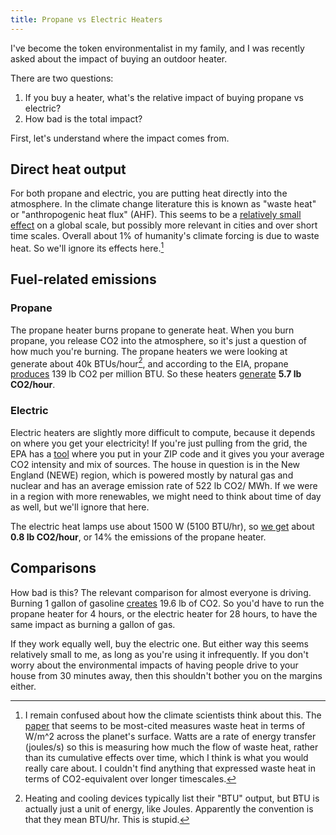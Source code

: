 ```yaml
---
title: Propane vs Electric Heaters
---
```


I've become the token environmentalist in my family, and I was recently asked about the impact of buying an outdoor heater.

There are two questions:
1. If you buy a heater, what's the relative impact of buying propane vs electric?
1. How bad is the total impact?

First, let's understand where the impact comes from. 

## Direct heat output
For both propane and electric, you are putting heat directly into the atmosphere. In the climate change literature this is known as "waste heat" or "anthropogenic heat flux" (AHF). This seems to be a [relatively small effect](https://en.wikipedia.org/wiki/Waste_heat#Anthropogenic_heat) on a global scale, but possibly more relevant in cities and over short time scales. Overall about 1% of humanity's climate forcing is due to waste heat. So we'll ignore its effects here.[^confused]

[^confused]: I remain confused about how the climate scientists think about this. The [paper](http://clasp-research.engin.umich.edu/faculty/flanner/content/ppr/Flannr09.pdf) that seems to be most-cited measures waste heat in terms of W/m^2 across the planet's surface. Watts are a rate of energy transfer (joules/s) so this is measuring how much the flow of waste heat, rather than its cumulative effects over time, which I think is what you would really care about. I couldn't find anything that expressed waste heat in terms of CO2-equivalent over longer timescales.

## Fuel-related emissions

### Propane

The propane heater burns propane to generate heat. When you burn propane, you release CO2 into the atmosphere, so it's just a question of how much you're burning. The propane heaters we were looking at generate about 40k BTUs/hour[^unit-confusion], and according to the EIA, propane [produces](https://www.eia.gov/tools/faqs/faq.php?id=73&t=11) 139 lb CO2 per million BTU. So these heaters [generate](https://www.wolframalpha.com/input/?i=139lb+%2F+million+BTU+*+41000+BTU) **5.7 lb CO2/hour**.

[^unit-confusion]: Heating and cooling devices typically list their "BTU" output, but BTU is actually just a unit of energy, like Joules. Apparently the convention is that they mean BTU/hr. This is stupid. 

### Electric

Electric heaters are slightly more difficult to compute, because it depends on where you get your electricity! If you're just pulling from the grid, the EPA has a [tool](https://www.epa.gov/egrid/power-profiler#) where you put in your ZIP code and it gives you your average CO2 intensity and mix of sources. The house in question is in the New England (NEWE) region, which is powered mostly by natural gas and nuclear and has an average emission rate of 522 lb CO2/ MWh. If we were in a region with more renewables, we might need to think about time of day as well, but we'll ignore that here. 

The electric heat lamps use about 1500 W (5100 BTU/hr), so [we get](https://www.wolframalpha.com/input/?i=522+lbs%2FMWh+*+1.5+kWh) about **0.8 lb CO2/hour**, or 14% the emissions of the propane heater.

## Comparisons

How bad is this? The relevant comparison for almost everyone is driving. Burning 1 gallon of gasoline [creates](https://www.eia.gov/environment/emissions/co2_vol_mass.php) 19.6 lb of CO2. So you'd have to run the propane heater for 4 hours, or the electric heater for 28 hours, to have the same impact as burning a gallon of gas.

If they work equally well, buy the electric one. But either way this seems relatively small to me, as long as you're using it infrequently. If you don't worry about the environmental impacts of having people drive to your house from 30 minutes away, then this shouldn't bother you on the margins either.
